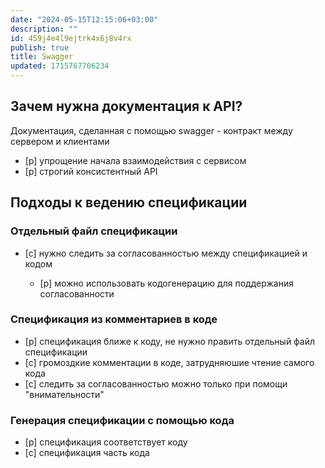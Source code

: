 ```yaml
---
date: "2024-05-15T12:15:06+03:00"
description: ""
id: 459j4e4l9ejtrk4x6j8v4rx
publish: true
title: Swagger
updated: 1715767706234
---
```


## Зачем нужна документация к API?

Документация, сделанная с помощью swagger - контракт между сервером и клиентами

- [p] упрощение начала взаимодействия с сервисом
- [p] строгий консистентный API

## Подходы к ведению спецификации 

### Отдельный файл спецификации

- [c] нужно следить за согласованностью между спецификацией и кодом

  - [p] можно использовать кодогенерацию для поддержания согласованности

### Спецификация из комментариев в коде

- [p] спецификация ближе к коду, не нужно править отдельный файл спецификации
- [c] громоздкие комментации в коде, затрудняюшие чтение самого кода
- [c] следить за согласованностью можно только при помощи "внимательности"

### Генерация спецификации с помощью кода

- [p] спецификация соответствует коду
- [c] спецификация часть кода